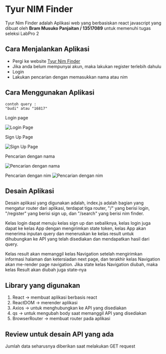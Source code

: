 # Tyur NIM Finder

Tyur Nim Finder adalah Aplikasi web yang berbasiskan react javascript yang dibuat oleh **Bram Musuko Panjaitan / 13517089** untuk memenuhi tugas seleksi LabPro 2

## Cara Menjalankan Aplikasi

+ Pergi ke website [Tyur Nim Finder](https://bmusuko.github.io/tyur)
+ Jika anda belum mempunyai akun, maka lakukan register terlebih dahulu
+ Login
+ Lakukan pencarian dengan memasukkan nama atau nim

## Cara Menggunakan Aplikasi

```
contoh query :
"budi" atau "16817"
```

Login page

![Login Page](../master/img/login.png)

Sign Up Page

![Sign Up Page](../master/img/signup.png)

Pencarian dengan nama

![Pencarian dengan nama](../master/img/pencariannama.png)

Pencarian dengan nim
![Pencarian dengan nim](../master/img/pencariannim.png)

## Desain Aplikasi

Desain aplikasi yang digunakan adalah, index.js adalah bagian yang mengatur router dari aplikasi, terdapat tiga router, "/" yang berisi login, "/register" yang berisi sign up, dan "/search" yang berisi nim finder.

Kelas login dapat menuju kelas sign up dan sebaliknya, kelas login juga dapat ke kelas App dengan mengirimkan state token, kelas App akan menerima inputan query dan meneruskan ke kelas result untuk dihubungkan ke API yang telah disediakan dan mendapatkan hasil dari query. 

Kelas result akan memanggil kelas Navigation setelah mengirimkan informasi halaman dan ketersiadan next page, dan terakhir kelas Navigation akan me-render page navigation. Jika state kelas Navigation diubah, maka kelas Result akan diubah juga state-nya

## Library yang digunakan
1. React -> membuat aplikasi berbasis react
1. ReactDOM -> merender aplikasi
1. Axios -> untuk menghubungkan ke API yang disediakan
1. qs -> untuk mengubah body saat memanggil API yang disediakan
1. BrowserRouter -> membuat router pada aplikasi

## Review untuk desain API yang ada
Jumlah data seharusnya diberikan saat melakukan GET request 
